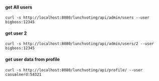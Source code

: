
#### get All users
`curl -s http://localhost:8080/lunchvoting/api/admin/users --user bigboss:12345`

#### get user 2
`curl -s http://localhost:8080/lunchvoting/api/admin/users/2 --user bigboss:12345`

#### get user data from profile
`curl -s http://localhost:8080/lunchvoting/api/profile/ --user casualnerd:54321`